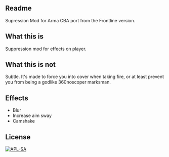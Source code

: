 ## Readme

Supression Mod for Arma
CBA port from the Frontline version.

##  What this is
Suppression mod for effects on player. 

## What this is not
Subtle. It's made to force you into cover when taking fire, or at least prevent you from being a godlike 360noscoper marksman. 

## Effects
* Blur
* Increase aim sway
* Camshake

## License
[![APL-SA](https://www.bohemia.net/assets/img/licenses/APL-SA.png)](https://www.bohemia.net/community/licenses/arma-public-license-share-alike)